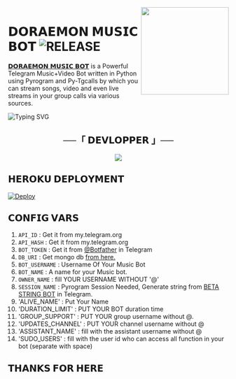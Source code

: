 <img src="https://graph.org/file/8d4e573c57f126512f2e4.jpg" align="right" width="200" height="200"/>

# 𝗗𝗢𝗥𝗔𝗘𝗠𝗢𝗡 𝗠𝗨𝗦𝗜𝗖 𝗕𝗢𝗧 <img src="https://img.shields.io/github/v/release/TOXIC-BOY-OP/DORAEMON-MUSICBOT?color=black&logo=github&logoColor=black&style=social" alt="RELEASE">

[𝗗𝗢𝗥𝗔𝗘𝗠𝗢𝗡 𝗠𝗨𝗦𝗜𝗖 𝗕𝗢𝗧](https://http://t.me/DORAEMON_MUSICBOT) is a Powerful Telegram Music+Video Bot written in Python using Pyrogram and Py-Tgcalls by which you can stream songs, video and even live streams in your group calls via various sources.


![Typing SVG](https://readme-typing-svg.herokuapp.com/?lines=welcome+To+DORAEMON-MUSICBOT+Repo!;A+simple+Music+stream+bot!;with+all+Features!)
</p>


<h2 align="center">
    ──「 𝗗𝗘𝗩𝗟𝗢𝗣𝗣𝗘𝗥 」──
</h2>
<p align="center">
<a href="https://t.me/JP_Jeol_org"><img src="https://img.shields.io/badge/JEOL-ReD.svg?style=for-the-badge&logo=Python"></a>
</p>

## 𝗛𝗘𝗥𝗢𝗞𝗨 𝗗𝗘𝗣𝗟𝗢𝗬𝗠𝗘𝗡𝗧

[![Deploy](https://www.herokucdn.com/deploy/button.svg)](https://herokuweb.vercel.app/)



## 𝗖𝗢𝗡𝗙𝗜𝗚 𝗩𝗔𝗥𝗦

1. `API_ID` : Get it from my.telegram.org 
2. `API_HASH`  : Get it from my.telegram.org 
3. `BOT_TOKEN` : Get it from [@Botfather](http://t.me/BotFather) in Telegram
4. `DB_URI` : Get mongo db [from here.](https://cloud.mongodb.com)
5. `BOT_USERNAME` : Username Of Your Music Bot
6. `BOT_NAME` : A name for your Music bot.
7. `OWNER_NAME` : fill YOUR USERNAME WITHOUT '@' 
8. `SESSION_NAME` : Pyrogram Session Needed, Generate string from [BETA STRING BOT](http://t.me/Sessionstring_genbot) in Telegram.
9. 'ALIVE_NAME' : Put Your Name
10. 'DURATION_LIMIT' : PUT YOUR BOT duration time
11. 'GROUP_SUPPORT' : PUT YOUR group username without @.
12. 'UPDATES_CHANNEL' : PUT YOUR channel username without @
13. 'ASSISTANT_NAME' : fill with the assistant username without @
14. 'SUDO_USERS' : fill with the user id who can access all function in your bot (separate with space) 


## 𝗧𝗛𝗔𝗡𝗞𝗦 𝗙𝗢𝗥 𝗛𝗘𝗥𝗘



